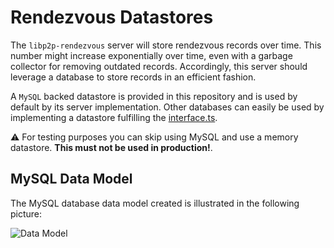 # Rendezvous Datastores

The `libp2p-rendezvous` server will store rendezvous records over time. This number might increase exponentially over time, even with a garbage collector for removing outdated records. Accordingly, this server should leverage a database to store records in an efficient fashion.

A `MySQL` backed datastore is provided in this repository and is used by default by its server implementation. Other databases can easily be used by implementing a datastore fulfilling the [interface.ts](./interface.js).

⚠️ For testing purposes you can skip using MySQL and use a memory datastore. **This must not be used in production!**.

## MySQL Data Model

The MySQL database data model created is illustrated in the following picture:

![Data Model](../../../img/db-model.png)
